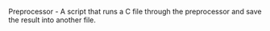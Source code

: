 Preprocessor -  A script that runs a C file through the preprocessor and save the result into another file.
